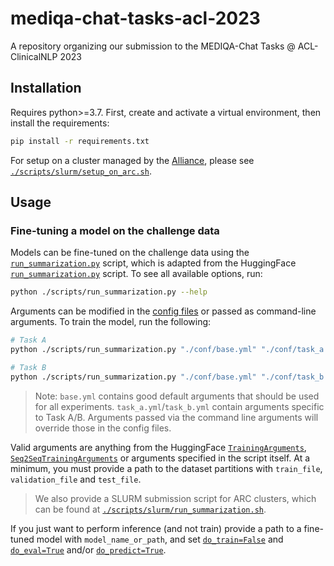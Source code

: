 # mediqa-chat-tasks-acl-2023

A repository organizing our submission to the MEDIQA-Chat Tasks @ ACL-ClinicalNLP 2023

## Installation

Requires python>=3.7. First, create and activate a virtual environment, then install the requirements:

```bash
pip install -r requirements.txt
```

For setup on a cluster managed by the [Alliance](https://alliancecan.ca/en/services/advanced-research-computing), please see [`./scripts/slurm/setup_on_arc.sh`](./scripts/slurm/setup_on_arc.sh).

## Usage

### Fine-tuning a model on the challenge data

Models can be fine-tuned on the challenge data using the [`run_summarization.py`](./scripts/run_summarization.py) script, which is adapted from the HuggingFace [`run_summarization.py`](https://github.com/huggingface/transformers/blob/main/examples/pytorch/summarization/run_summarization.py) script. To see all available options, run:

```bash
python ./scripts/run_summarization.py --help
```

Arguments can be modified in the [config files](./conf/) or passed as command-line arguments. To train the model, run the following:

```bash
# Task A
python ./scripts/run_summarization.py "./conf/base.yml" "./conf/task_a.yml" output_dir="./output/task_a"

# Task B
python ./scripts/run_summarization.py "./conf/base.yml" "./conf/task_b.yml" output_dir="./output/task_b"
```

> Note: `base.yml` contains good default arguments that should be used for all experiments. `task_a.yml`/`task_b.yml` contain arguments specific to Task A/B. Arguments passed via the command line arguments will override those in the config files.

Valid arguments are anything from the HuggingFace [`TrainingArguments`](https://huggingface.co/docs/transformers/main_classes/trainer#transformers.TrainingArguments), [`Seq2SeqTrainingArguments`](https://huggingface.co/docs/transformers/main_classes/trainer#transformers.Seq2SeqTrainingArguments) or arguments specified in the script itself. At a minimum, you must provide a path to the dataset partitions with `train_file`, `validation_file` and `test_file`.

> We also provide a SLURM submission script for ARC clusters, which can be found at [`./scripts/slurm/run_summarization.sh`](./scripts/slurm/run_summarization.sh).

If you just want to perform inference (and not train) provide a path to a fine-tuned model with `model_name_or_path`, and set [`do_train=False`](https://huggingface.co/docs/transformers/main_classes/trainer#transformers.TrainingArguments.do_train) and [`do_eval=True`](https://huggingface.co/docs/transformers/main_classes/trainer#transformers.TrainingArguments.do_eval) and/or [`do_predict=True`](https://huggingface.co/docs/transformers/main_classes/trainer#transformers.TrainingArguments.do_predict).